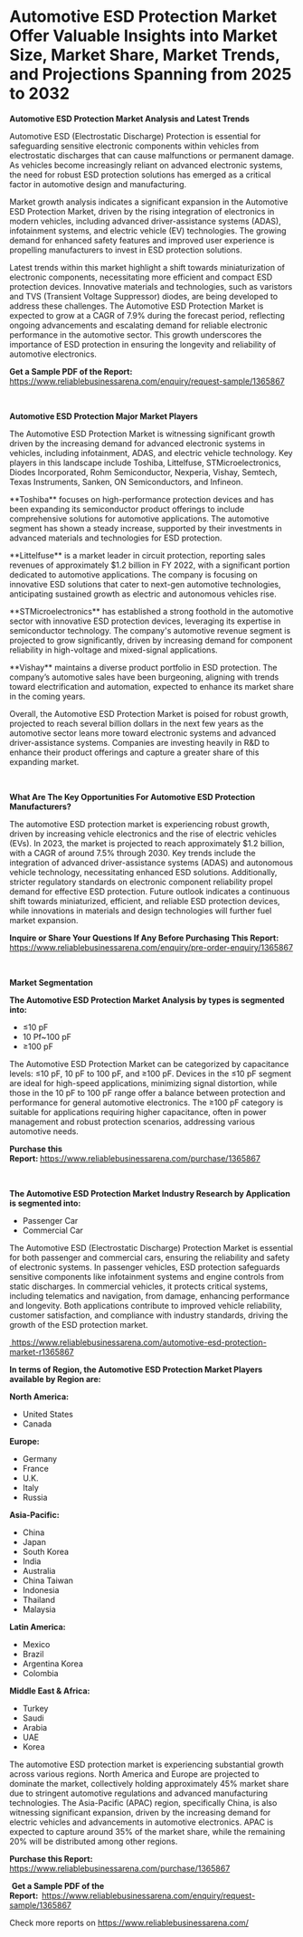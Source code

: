 <p><h1>Automotive ESD Protection Market Offer Valuable Insights into Market Size, Market Share, Market Trends, and Projections Spanning from 2025 to 2032</h1></p><p><strong>Automotive ESD Protection Market Analysis and Latest Trends</strong></p>
<p><p>Automotive ESD (Electrostatic Discharge) Protection is essential for safeguarding sensitive electronic components within vehicles from electrostatic discharges that can cause malfunctions or permanent damage. As vehicles become increasingly reliant on advanced electronic systems, the need for robust ESD protection solutions has emerged as a critical factor in automotive design and manufacturing.</p><p>Market growth analysis indicates a significant expansion in the Automotive ESD Protection Market, driven by the rising integration of electronics in modern vehicles, including advanced driver-assistance systems (ADAS), infotainment systems, and electric vehicle (EV) technologies. The growing demand for enhanced safety features and improved user experience is propelling manufacturers to invest in ESD protection solutions.</p><p>Latest trends within this market highlight a shift towards miniaturization of electronic components, necessitating more efficient and compact ESD protection devices. Innovative materials and technologies, such as varistors and TVS (Transient Voltage Suppressor) diodes, are being developed to address these challenges. The Automotive ESD Protection Market is expected to grow at a CAGR of 7.9% during the forecast period, reflecting ongoing advancements and escalating demand for reliable electronic performance in the automotive sector. This growth underscores the importance of ESD protection in ensuring the longevity and reliability of automotive electronics.</p></p>
<p><strong>Get a Sample PDF of the Report:&nbsp;</strong> <a href="https://www.reliablebusinessarena.com/enquiry/request-sample/1365867?utm_campaign=3118&utm_medium=2&utm_source=Github&utm_content=ia&utm_term=22032025&utm_id=automotive-esd-protection">https://www.reliablebusinessarena.com/enquiry/request-sample/1365867</a></p>
<p>&nbsp;</p>
<p><strong>Automotive ESD Protection Major Market Players</strong></p>
<p><p>The Automotive ESD Protection Market is witnessing significant growth driven by the increasing demand for advanced electronic systems in vehicles, including infotainment, ADAS, and electric vehicle technology. Key players in this landscape include Toshiba, Littelfuse, STMicroelectronics, Diodes Incorporated, Rohm Semiconductor, Nexperia, Vishay, Semtech, Texas Instruments, Sanken, ON Semiconductors, and Infineon.</p><p>**Toshiba** focuses on high-performance protection devices and has been expanding its semiconductor product offerings to include comprehensive solutions for automotive applications. The automotive segment has shown a steady increase, supported by their investments in advanced materials and technologies for ESD protection.</p><p>**Littelfuse** is a market leader in circuit protection, reporting sales revenues of approximately $1.2 billion in FY 2022, with a significant portion dedicated to automotive applications. The company is focusing on innovative ESD solutions that cater to next-gen automotive technologies, anticipating sustained growth as electric and autonomous vehicles rise.</p><p>**STMicroelectronics** has established a strong foothold in the automotive sector with innovative ESD protection devices, leveraging its expertise in semiconductor technology. The company's automotive revenue segment is projected to grow significantly, driven by increasing demand for component reliability in high-voltage and mixed-signal applications.</p><p>**Vishay** maintains a diverse product portfolio in ESD protection. The company’s automotive sales have been burgeoning, aligning with trends toward electrification and automation, expected to enhance its market share in the coming years.</p><p>Overall, the Automotive ESD Protection Market is poised for robust growth, projected to reach several billion dollars in the next few years as the automotive sector leans more toward electronic systems and advanced driver-assistance systems. Companies are investing heavily in R&D to enhance their product offerings and capture a greater share of this expanding market.</p></p>
<p>&nbsp;</p>
<p><strong>What Are The Key Opportunities For Automotive ESD Protection Manufacturers?</strong></p>
<p><p>The automotive ESD protection market is experiencing robust growth, driven by increasing vehicle electronics and the rise of electric vehicles (EVs). In 2023, the market is projected to reach approximately $1.2 billion, with a CAGR of around 7.5% through 2030. Key trends include the integration of advanced driver-assistance systems (ADAS) and autonomous vehicle technology, necessitating enhanced ESD solutions. Additionally, stricter regulatory standards on electronic component reliability propel demand for effective ESD protection. Future outlook indicates a continuous shift towards miniaturized, efficient, and reliable ESD protection devices, while innovations in materials and design technologies will further fuel market expansion.</p></p>
<p><strong>Inquire or Share Your Questions If Any Before Purchasing This Report:</strong> <a href="https://www.reliablebusinessarena.com/enquiry/pre-order-enquiry/1365867?utm_campaign=3118&utm_medium=2&utm_source=Github&utm_content=ia&utm_term=22032025&utm_id=automotive-esd-protection">https://www.reliablebusinessarena.com/enquiry/pre-order-enquiry/1365867</a></p>
<p>&nbsp;</p>
<p><strong>Market Segmentation</strong></p>
<p><strong>The Automotive ESD Protection Market Analysis by types is segmented into:</strong></p>
<p><ul><li>≤10 pF</li><li>10 Pf~100 pF</li><li>≥100 pF</li></ul></p>
<p><p>The Automotive ESD Protection Market can be categorized by capacitance levels: ≤10 pF, 10 pF to 100 pF, and ≥100 pF. Devices in the ≤10 pF segment are ideal for high-speed applications, minimizing signal distortion, while those in the 10 pF to 100 pF range offer a balance between protection and performance for general automotive electronics. The ≥100 pF category is suitable for applications requiring higher capacitance, often in power management and robust protection scenarios, addressing various automotive needs.</p></p>
<p><strong>Purchase this Report:&nbsp;</strong><a href="https://www.reliablebusinessarena.com/purchase/1365867?utm_campaign=3118&utm_medium=2&utm_source=Github&utm_content=ia&utm_term=22032025&utm_id=automotive-esd-protection">https://www.reliablebusinessarena.com/purchase/1365867</a></p>
<p>&nbsp;</p>
<p><strong>The Automotive ESD Protection Market Industry Research by Application is segmented into:</strong></p>
<p><ul><li>Passenger Car</li><li>Commercial Car</li></ul></p>
<p><p>The Automotive ESD (Electrostatic Discharge) Protection Market is essential for both passenger and commercial cars, ensuring the reliability and safety of electronic systems. In passenger vehicles, ESD protection safeguards sensitive components like infotainment systems and engine controls from static discharges. In commercial vehicles, it protects critical systems, including telematics and navigation, from damage, enhancing performance and longevity. Both applications contribute to improved vehicle reliability, customer satisfaction, and compliance with industry standards, driving the growth of the ESD protection market.</p></p>
<p><a href="https://www.reliablebusinessarena.com/automotive-esd-protection-market-r1365867?utm_campaign=3118&utm_medium=2&utm_source=Github&utm_content=ia&utm_term=22032025&utm_id=automotive-esd-protection">&nbsp;https://www.reliablebusinessarena.com/automotive-esd-protection-market-r1365867</a></p>
<p><strong>In terms of Region, the Automotive ESD Protection Market Players available by Region are:</strong></p>
<p>
    <p> <strong> North America: </strong>
        <ul>
            <li>United States</li>
            <li>Canada</li>
        </ul>
        </p> 
    <p> <strong> Europe: </strong>
        <ul>
            <li>Germany</li>
            <li>France</li>
            <li>U.K.</li>
            <li>Italy</li>
            <li>Russia</li>
        </ul>
        </p> 
    <p> <strong> Asia-Pacific: </strong>
        <ul>
            <li>China</li>
            <li>Japan</li>
            <li>South Korea</li>
            <li>India</li>
            <li>Australia</li>
            <li>China Taiwan</li>
            <li>Indonesia</li>
            <li>Thailand</li>
            <li>Malaysia</li>
        </ul>
        </p> 
    <p> <strong> Latin America: </strong>
        <ul>
            <li>Mexico</li>
            <li>Brazil</li>
            <li>Argentina Korea</li>
            <li>Colombia</li>
        </ul>
        </p> 
    <p> <strong> Middle East & Africa: </strong>
        <ul>
            <li>Turkey</li>
            <li>Saudi</li>
            <li>Arabia</li>
            <li>UAE</li>
            <li>Korea</li>
        </ul>
    </p>
    </p>
<p><p>The automotive ESD protection market is experiencing substantial growth across various regions. North America and Europe are projected to dominate the market, collectively holding approximately 45% market share due to stringent automotive regulations and advanced manufacturing technologies. The Asia-Pacific (APAC) region, specifically China, is also witnessing significant expansion, driven by the increasing demand for electric vehicles and advancements in automotive electronics. APAC is expected to capture around 35% of the market share, while the remaining 20% will be distributed among other regions.</p></p>
<p><strong>Purchase this Report: </strong><a href="https://www.reliablebusinessarena.com/purchase/1365867?utm_campaign=3118&utm_medium=2&utm_source=Github&utm_content=ia&utm_term=22032025&utm_id=automotive-esd-protection">https://www.reliablebusinessarena.com/purchase/1365867</a></p>
<p>&nbsp;<strong>Get a Sample PDF of the Report:&nbsp;&nbsp;</strong><a href="https://www.reliablebusinessarena.com/enquiry/request-sample/1365867?utm_campaign=3118&utm_medium=2&utm_source=Github&utm_content=ia&utm_term=22032025&utm_id=automotive-esd-protection">https://www.reliablebusinessarena.com/enquiry/request-sample/1365867</a></p>
<p><strong></strong></p>
<p>Check more reports on <a href="https://www.reliablebusinessarena.com/?utm_campaign=3118&utm_medium=2&utm_source=Github&utm_content=ia&utm_term=22032025&utm_id=automotive-esd-protection">https://www.reliablebusinessarena.com/</a></p>